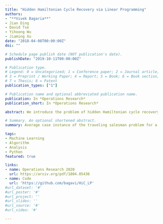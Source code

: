 ```yaml
---
title: "Hidden Hamiltonian Cycle Recovery via Linear Programming"
authors:
- "**Vivek Bagaria**"
- Jian Ding
- David Tse
- Yihoong Wu
- Jiaming Xu
date: "2018-04-08T00:00:00Z"
doi: ""

# Schedule page publish date (NOT publication's date).
publishDate: "2019-10-11T00:00:00Z"

# Publication type.
# Legend: 0 = Uncategorized; 1 = Conference paper; 2 = Journal article;
# 3 = Preprint / Working Paper; 4 = Report; 5 = Book; 6 = Book section;
# 7 = Thesis; 8 = Patent
publication_types: ["1"]

# Publication name and optional abbreviated publication name.
publication: In *Operations Research*
publication_short: In *Operations Research*

abstract: We introduce the problem of hidden Hamiltonian cycle recovery, where there is an unknown Hamiltonian cycle in an n-vertex complete graph that needs to be inferred from noisy edge measurements. The measurements are independent and distributed according to $\calP_n$ for edges in the cycle and $\calQ_n$ otherwise. This formulation is motivated by a problem in genome assembly, where the goal is to order a set of contigs (genome subsequences) according to their positions on the genome using long-range linking measurements between the contigs. Computing the maximum likelihood estimate in this model reduces to a Traveling Salesman Problem (TSP). Despite the NP-hardness of TSP, we show that a simple linear programming (LP) relaxation, namely the fractional 2-factor (F2F) LP, recovers the hidden Hamiltonian cycle with high probability as n→∞ provided that αn−logn→∞, where is the Rényi divergence of order 12. This condition is information-theoretically optimal in the sense that, under mild distributional assumptions, αn≥(1+o(1))logn is necessary for any algorithm to succeed regardless of the computational cost. Departing from the usual proof techniques based on dual witness construction, the analysis relies on the combinatorial characterization (in particular, the half-integrality) of the extreme points of the F2F polytope. Represented as bicolored multi-graphs, these extreme points are further decomposed into simpler "blossom-type" structures for the large deviation analysis and counting arguments. Evaluation of the algorithm on real data shows improvements over existing approaches.

# Summary. An optional shortened abstract.
summary: Average case instance of the traveling salesman problem for a graph with V vertices and E edges can be solved in O(VE) time via LP.

tags:
- Machine Learning
- Algorithm
- Analysis
- Python
featured: true

links:
- name: Operations Research 2020
  url: https://arxiv.org/pdf/1804.05436
- name: Code
  url: 'https://github.com/bagavi/HiC_LP'
#url_dataset: '#'
#url_poster: '#'
#url_project: ''
#url_slides: ''
#url_source: '#'
#url_video: '#'

---
```



